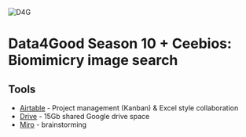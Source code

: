 ![D4G](https://dataforgood.fr/img/logo-dfg-new2.png)
# Data4Good Season 10 + Ceebios: Biomimicry image search


## Tools
* [Airtable](https://airtable.com/invite/l?inviteId=invsXyNdsP9vBctfw&inviteToken=9575c4a9a5423af9c3c8455a8d5bf36865a56bf129c86bc0ecb18427ee67eba7&utm_source=email) - Project management (Kanban) & Excel style collaboration
* [Drive](https://drive.google.com/drive/folders/1Cuofzm6OMu10irDNZYLIq_-9LQYiMp7p?usp=sharing) - 15Gb shared Google drive space
* [Miro](https://miro.com/app/board/uXjVOEkuccY=/?invite_link_id=929630349930) - brainstorming
